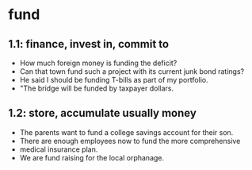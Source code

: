 # fund
## 1.1: finance, invest in, commit to

  *  How much foreign money is funding the deficit?
  *  Can that town fund such a project with its current junk bond ratings?
  *  He said I should be funding T-bills as part of my portfolio.
  *  "The bridge will be funded by taxpayer dollars.

## 1.2: store, accumulate usually money

  *  The parents want to fund a college savings account for their son.
  *  There are enough employees now to fund the more comprehensive
  *  medical insurance plan.
  *  We are fund raising for the local orphanage.
